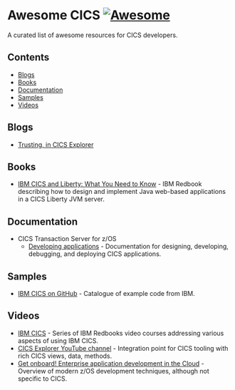 <!--lint disable awesome-git-repo-age-->
# Awesome CICS [![Awesome](https://awesome.re/badge-flat.svg)](https://awesome.re)

A curated list of awesome resources for CICS developers.

## Contents

- [Blogs](#blogs)
- [Books](#books)
- [Documentation](#documentation)
- [Samples](#samples)
- [Videos](#videos)

## Blogs

- [Trusting, in CICS Explorer](https://medium.com/@dave.nice/trusting-in-cics-explorer-338ef5a27d2c)

## Books

- [IBM CICS and Liberty: What You Need to Know](https://www.redbooks.ibm.com/abstracts/sg248335.html) - IBM Redbook describing how to design and implement Java web-based applications in a CICS Liberty JVM server.

## Documentation

- CICS Transaction Server for z/OS
    - [Developing applications](https://www.ibm.com/docs/en/cics-ts) - Documentation for designing, developing, debugging, and deploying CICS applications.

## Samples

- [IBM CICS on GitHub](https://cicsdev.github.io/) - Catalogue of example code from IBM.

## Videos

- [IBM CICS](https://www.redbooks.ibm.com/redbooks.nsf/pages/cicsvideo) - Series of IBM Redbooks video courses addressing various aspects of using IBM CICS.
- [CICS Explorer YouTube channel](https://www.youtube.com/CICSExplorer) - Integration point for CICS tooling with rich CICS views, data, methods.
- [Get onboard! Enterprise application development in the Cloud](https://youtu.be/8Z0GPN7Ld2w) - Overview of modern z/OS development techniques, although not specific to CICS.
